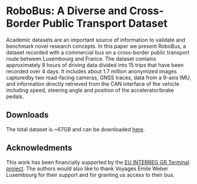 # RoboBus: A Diverse and Cross-Border Public Transport Dataset
Academic datasets are an important source of information to validate and benchmark novel research concepts. In this paper we present RoboBus, a dataset recorded with a commercial bus on a cross-border public transport route between Luxembourg and France. The dataset contains approximately 8 hours of driving data divided into 15 trips that have been recorded over 4 days. It includes about 1.7 million anonymized images capturedby two road-facing cameras, GNSS traces, data from a 9-axis IMU, and information directly retrieved from the CAN interface of the vehicle including speed, steering angle and position of the accelerator/brake pedals.

## Downloads
The total dataset is ~67GB and can be downloaded [here](https://dropit.uni.lu/invitations?share=c73d2e4064ec02181159).

## Acknowledments
This work has been financially supported by the [EU INTERREG GR Terminal project](https://terminal-interreg.eu/en/a-lighthouse-project-on-mobility-in-the-greater-region-2/). The authors would also like to thank Voyages Emile Weber Luxembourg for their support and for granting us access to their bus.
